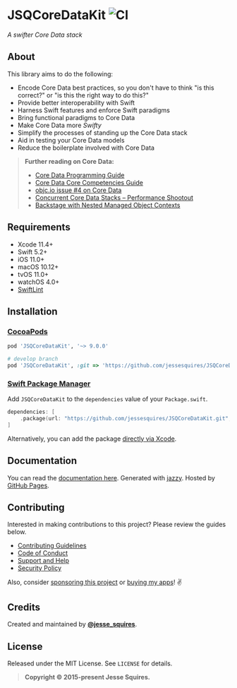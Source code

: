 # JSQCoreDataKit ![CI](https://github.com/jessesquires/JSQCoreDataKit/workflows/CI/badge.svg)

*A swifter Core Data stack*

## About

This library aims to do the following:

* Encode Core Data best practices, so you don't have to think "is this correct?" or "is this the right way to do this?"
* Provide better interoperability with Swift
* Harness Swift features and enforce Swift paradigms
* Bring functional paradigms to Core Data
* Make Core Data more *Swifty*
* Simplify the processes of standing up the Core Data stack
* Aid in testing your Core Data models
* Reduce the boilerplate involved with Core Data

> **Further reading on Core Data:**
>
> * [Core Data Programming Guide](https://developer.apple.com/library/mac/documentation/Cocoa/Conceptual/CoreData/cdProgrammingGuide.html)
> * [Core Data Core Competencies Guide](https://developer.apple.com/library/ios/documentation/DataManagement/Devpedia-CoreData/coreDataStack.html#//apple_ref/doc/uid/TP40010398-CH25-SW1)
> * [objc.io issue #4 on Core Data](https://www.objc.io/issue-4/)
> * [Concurrent Core Data Stacks – Performance Shootout](http://floriankugler.com/2013/04/29/concurrent-core-data-stack-performance-shootout/)
> * [Backstage with Nested Managed Object Contexts](http://floriankugler.com/2013/05/13/backstage-with-nested-managed-object-contexts/)

## Requirements

* Xcode 11.4+
* Swift 5.2+
* iOS 11.0+
* macOS 10.12+
* tvOS 11.0+
* watchOS 4.0+
* [SwiftLint](https://github.com/realm/SwiftLint)

## Installation

### [CocoaPods](http://cocoapods.org)

````ruby
pod 'JSQCoreDataKit', '~> 9.0.0'

# develop branch
pod 'JSQCoreDataKit', :git => 'https://github.com/jessesquires/JSQCoreDataKit.git', :branch => 'develop'
````

### [Swift Package Manager](https://swift.org/package-manager/)

Add `JSQCoreDataKit` to the `dependencies` value of your `Package.swift`.

```swift
dependencies: [
    .package(url: "https://github.com/jessesquires/JSQCoreDataKit.git", from: "9.0.0")
]
```

Alternatively, you can add the package [directly via Xcode](https://developer.apple.com/documentation/xcode/adding_package_dependencies_to_your_app).

## Documentation

You can read the [documentation here](https://jessesquires.github.io/JSQCoreDataKit). Generated with [jazzy](https://github.com/realm/jazzy). Hosted by [GitHub Pages](https://pages.github.com).

## Contributing

Interested in making contributions to this project? Please review the guides below.

- [Contributing Guidelines](https://github.com/jessesquires/.github/blob/master/CONTRIBUTING.md)
- [Code of Conduct](https://github.com/jessesquires/.github/blob/master/CODE_OF_CONDUCT.md)
- [Support and Help](https://github.com/jessesquires/.github/blob/master/SUPPORT.md)
- [Security Policy](https://github.com/jessesquires/.github/blob/master/SECURITY.md)

Also, consider [sponsoring this project](https://www.jessesquires.com/sponsor/) or [buying my apps](https://www.hexedbits.com)! ✌️


## Credits

Created and maintained by [**@jesse_squires**](https://twitter.com/jesse_squires).

## License

Released under the MIT License. See `LICENSE` for details.

> **Copyright &copy; 2015-present Jesse Squires.**
